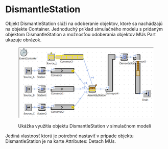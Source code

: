 # DismantleStation

Objekt DismantleStation slúži na odoberanie objektov, ktoré sa nachádzajú na objekte Container. Jednoduchý príklad simulačného modelu s pridaným objektom DismantleStation a možnosťou odoberania objektov MUs Part ukazuje obrázok.

<figure><img src="../.gitbook/assets/dismantlestation.png" alt=""><figcaption><p>Ukážka využitia objektu DismantleStation v simulačnom modeli</p></figcaption></figure>

Jediná vlastnosť ktorú je potrebné nastaviť v prípade objektu DismantleStation je na karte Attributes: Detach MUs.
